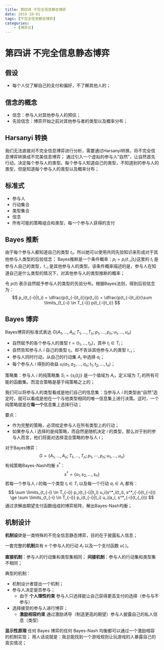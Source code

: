 ```yaml
---
title: 第四讲 不完全信息静态博弈
date: 2019-10-01
tags: [不完全信息静态博弈]
categories: 
    - [博弈论]
---
```


# 第四讲 不完全信息静态博弈

## 假设

- 每个人仅了解自己的支付和偏好，不了解其他人的；

## 信念的概念

- 信念：参与人对其他参与人的预估；
- 先验信念：博弈开始之前对其他参与者的类型以及概率分布；

## Harsanyi 转换

我们无法直接对不完全信息博弈进行分析，需要通过Harsanyi转换，将不完全信息博弈转换成不完美信息博弈；
通过引入一个虚拟的参与人“自然”，让自然首先行动，决定每个参与人的类型。每个参与人知道自己的类型，不知道别的参与人的类型，但是知道每个参与人的类型以及概率分布；

## 标准式

- 参与人
- 行动集合
- 类型集合
- 信念
- 所有可能的策略组合和类型，每一个参与人获得的支付

## Bayes 推断

由于每个参与人都知道自己的类型 $t_i$，所以她可以使用共同先验知识来形成对于其他参与人类型的后验信念；
Bayes推断是一个条件概率：$p_i = p_i(t_{-i}|t_i)$这里的 $t_i$ 是参与人自己的类型，$t_{-i}$ 是其他参与人的类型。该条件概率描述的是，参与人在知道自己是什么类型的情况下，对其他参与人的类型推断的概率；

令 $p(t)$ 表示自然赋予参与人的类型的先验分布。根据Bayes法则，得到后验信念为：
$$
p_i(t_{-i}|t_i) = \dfrac{p(t_{-i}t_i)}{p(t_i)} = \dfrac{p(t_{-i}t_i)}{\sum \limits_{t_{-i} \in T_{-i}} p(t_{-i}t_i)}
$$

## Bayes 博弈

Bayes博弈的标准式表达 $G(A_1, \dots, A_n; T_1, \dots, T_n; p_1, \dots, p_n; u_1, \dots, u_n)$

- 自然赋予的各个参与人的类型 $t = (t_1, \dots, t_n)$，其中 $t_i \in T_i$；
- 自然告知参与人 $i$ 自己的类型 $t_i$，却不告诉其他参与人的类型 $t_{-i}$；
- 参与人同时行动，从自己的行动集 $A_i$ 中选择 $a_i$；
- 每个参与人 $i$ 得到的收益 $u_i(a_1, a_2, \dots, a_n; t_1, t_2, \dots, t_n)$；

策略集：参与人 $i$ 的纯策略集 $S_i = \{s_i(t_i)\}$ 是一个值域为 $A_i$，定义域为 $T_i$ 的所有可能的函数集。而混合策略是基于纯策略之上的；

我们可以将参与人的类型看成是他们自己的信息集：当参与人 $i$ 的类型由“自然”选定时，就可以看成是他在一个与他类型相同的唯一信息集上进行决策。这时，一个纯策略就是在**每一个**信息集上选择行动；

要点：
- 作为完整的策略，必须给定参与人在所有类型上的行动；
- 如果参与人 $i$ 选择的是纯策略，而自然是随机决定 $i$ 的类型，那么对于别的参与人而言，他们将面对选择混合策略的参与人 $i$；

对于Bayes博弈：
$$
G = \{A_1, \dots, A_n; T_1, \dots, T_n; p_1, \dotsm, p_n; u_1, \dots, u_n\}
$$
有纯策略Bayes-Nash均衡 $s^*$：
$$
s^* = \{s_1, s_2, \dots, s_n\}
$$
若每一个参与人 $i$ 的每一个类型 $t_i \in T_i$ 以及每一个行动 $a_i \in A_i$ 都有：
$$
\sum \limits_{t_{-i} \in T_{-i}} p_i(t_{-i}|t_i) u_i(s^*_i(t_i), s^*_{-i}(t_{-i})) \ge  \sum \limits_{t_{-i} \in T_{-i}} p_i(t_{-i}|t_i) u_i(a_i, s^*_{-i}(t_{_i}))
$$
通过求解由期望支付函数组成的博弈矩阵，解出Bayes-Nash均衡；

## 机制设计

**机制设计**是一类特殊的不完全信息静态博弈，目的在于披露私人信息；

一套完整的**机制**具有 $n$ 个参与人的行动 $A_i$ 以及一个支付函数 $u(.)$。

**直接机制**：参与人的行动集和类型集相同；
**间接机制**：参与人的行动集和类型集不相同；

典型的机制：
- 机制设计者提出一个机制；
- 参与人决定是否参与；
    - 由于 **个人理性约束** 参与人只选择能让自己获得更高支付的选择（参与与不参与）
- 选择接受的参与人进行博弈；
    - **激励相容约束** 通过激励诱导（制造更高的期望）参与人披露自己的私人信息（类型）

**显示性原理** 任何 Bayes 博弈的任何 Bayes-Nash 均衡都可以通过一个激励相容的机制实现；
用人话说就是：我总能找到一个游戏规则让玩游戏的人暴露自己的真实情况；